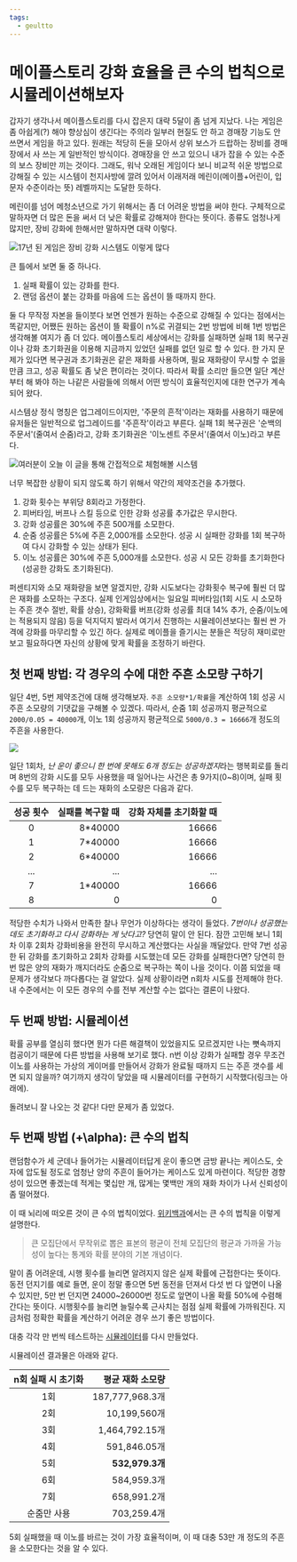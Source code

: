 ```yaml
---
tags:
  - geultto
---
```


# 메이플스토리 강화 효율을 큰 수의 법칙으로 시뮬레이션해보자

갑자기 생각나서 메이플스토리를 다시 잡은지 대략 5달이 좀 넘게 지났다. 나는 게임은 좀 아쉽게(?) 해야 향상심이 생긴다는 주의라 일부러 현질도 안 하고 경매장 기능도 안 쓰면서 게임을 하고 있다. 원래는 적당히 돈을 모아서 상위 보스가 드랍하는 장비를 경매장에서 사 쓰는 게 일반적인 방식이다. 경매장을 안 쓰고 있으니 내가 잡을 수 있는 수준의 보스 장비만 끼는 것이다. 그래도, 워낙 오래된 게임이다 보니 비교적 쉬운 방법으로 강해질 수 있는 시스템이 천지사방에 깔려 있어서 이래저래 메린이(메이플+어린이, 입문자 수준이라는 뜻) 레벨까지는 도달한 듯하다.

메린이를 넘어 메청소년으로 가기 위해서는 좀 더 어려운 방법을 써야 한다. 구체적으로 말하자면 더 많은 돈을 써서 더 낮은 확률로 강해져야 한다는 뜻이다. 종류도 엄청나게 많지만, 장비 강화에 한해서만 말하자면 대략 이렇다.

![17년 된 게임은 장비 강화 시스템도 이렇게 많다](./assets/strengthening-methods.png)

큰 틀에서 보면 둘 중 하나다.

1. 실패 확률이 있는 강화를 한다.
2. 랜덤 옵션이 붙는 강화를 마음에 드는 옵션이 뜰 때까지 한다.

둘 다 무작정 자본을 들이붓다 보면 언젠가 원하는 수준으로 강해질 수 있다는 점에서는 똑같지만, 어쨌든 원하는 옵션이 뜰 확률이 n%로 귀결되는 2번 방법에 비해 1번 방법은 생각해볼 여지가 좀 더 있다. 메이플스토리 세상에서는 강화를 실패하면 실패 1회 복구권이나 강화 초기화권을 이용해 지금까지 있었던 실패를 없던 일로 할 수 있다. 한 가지 문제가 있다면 복구권과 초기화권은 같은 재화를 사용하며, 필요 재화량이 무시할 수 없을 만큼 크고, 성공 확률도 좀 낮은 편이라는 것이다. 따라서 확률 소리만 들으면 일단 계산부터 해 봐야 하는 나같은 사람들에 의해서 어떤 방식이 효율적인지에 대한 연구가 계속되어 왔다.

시스템상 정식 명칭은 업그레이드이지만, '주문의 흔적'이라는 재화를 사용하기 때문에 유저들은 일반적으로 업그레이드를 '주흔작'이라고 부른다. 실패 1회 복구권은 '순백의 주문서'(줄여서 순줌)라고, 강화 초기화권은 '이노센트 주문서'(줄여서 이노)라고 부른다.

![여러분이 오늘 이 글을 통해 간접적으로 체험해볼 시스템](./assets/upgrade.png)

너무 복잡한 상황이 되지 않도록 하기 위해서 약간의 제약조건을 추가했다.

1. 강화 횟수는 부위당 8회라고 가정한다.
2. 피버타임, 버프나 스킬 등으로 인한 강화 성공률 추가값은 무시한다.
3. 강화 성공률은 30%에 주흔 500개를 소모한다.
4. 순줌 성공률은 5%에 주흔 2,000개를 소모한다. 성공 시 실패한 강화를 1회 복구하여 다시 강화할 수 있는 상태가 된다.
5. 이노 성공률은 30%에 주흔 5,000개를 소모한다. 성공 시 모든 강화를 초기화한다(성공한 강화도 초기화된다).

퍼센티지와 소모 재화량을 보면 알겠지만, 강화 시도보다는 강화횟수 복구에 훨씬 더 많은 재화를 소모하는 구조다. 실제 인게임상에서는 일요일 피버타임(1회 시도 시 소모하는 주흔 갯수 절반, 확률 상승), 강화확률 버프(강화 성공률 최대 14% 추가, 순줌/이노에는 적용되지 않음) 등을 덕지덕지 발라서 여기서 진행하는 시뮬레이션보다는 훨씬 싼 가격에 강화를 마무리할 수 있긴 하다. 실제로 메이플을 즐기시는 분들은 적당히 재미로만 보고 필요하다면 자신의 상황에 맞게 확률을 조정하기 바란다.

## 첫 번째 방법: 각 경우의 수에 대한 주흔 소모량 구하기

일단 4번, 5번 제약조건에 대해 생각해보자. `주흔 소모량*1/확률`을 계산하여 1회 성공 시 주흔 소모량의 기댓값을 구해볼 수 있겠다. 따라서, 순줌 1회 성공까지 평균적으로 `2000/0.05 = 40000`개, 이노 1회 성공까지 평균적으로 `5000/0.3 = 16666`개 정도의 주흔을 사용한다.

![](./assets/happy-circuit.jpg)

일단 1회차, *난 운이 좋으니 한 번에 못해도 6개 정도는 성공하겠지*라는 행복회로를 돌리며 8번의 강화 시도를 모두 사용했을 때 일어나는 사건은 총 9가지(0~8)이며, 실패 횟수를 모두 복구하는 데 드는 재화의 소모량은 다음과 같다.

|성공 횟수|실패를 복구할 때|강화 자체를 초기화할 때|
|:---:|---:|---:|
|0|8*40000|16666|
|1|7*40000|16666|
|2|6*40000|16666|
|...|...|...|
|7|1*40000|16666|
|8|0|0|

적당한 수치가 나와서 만족한 찰나 무언가 이상하다는 생각이 들었다. *7번이나 성공했는데도 초기화하고 다시 강화하는 게 낫다고?* 당연히 말이 안 된다. 잠깐 고민해 보니 1회차 이후 2회차 강화비용을 완전히 무시하고 계산했다는 사실을 깨달았다. 만약 7번 성공한 뒤 강화를 초기화하고 2회차 강화를 시도했는데 모든 강화를 실패한다면? 당연히 한 번 많은 양의 재화가 깨지더라도 순줌으로 복구하는 쪽이 나을 것이다. 이쯤 되었을 때 문제가 생각보다 까다롭다는 걸 알았다. 실제 상황이라면 n회차 시도를 전제해야 한다. 내 수준에서는 이 모든 경우의 수를 전부 계산할 수는 없다는 결론이 나왔다.

## 두 번째 방법: 시뮬레이션

확률 공부를 열심히 했다면 뭔가 다른 해결책이 있었을지도 모르겠지만 나는 뼛속까지 컴공이기 때문에 다른 방법을 사용해 보기로 했다. n번 이상 강화가 실패할 경우 무조건 이노를 사용하는 가상의 게이머를 만들어서 강화가 완료될 때까지 드는 주흔 갯수를 세면 되지 않을까? 여기까지 생각이 닿았을 때 시뮬레이터를 구현하기 시작했다(링크는 아래에).

돌려보니 잘 나오는 것 같다! 다만 문제가 좀 있었다.

## 두 번째 방법 \(+\alpha\): 큰 수의 법칙

랜덤함수가 세 군데나 들어가는 시뮬레이터답게 운이 좋으면 금방 끝나는 케이스도, 숫자에 압도될 정도로 엄청난 양의 주흔이 들어가는 케이스도 있게 마련이다. 적당한 경향성이 있으면 좋겠는데 적게는 몇십만 개, 많게는 몇백만 개의 재화 차이가 나서 신뢰성이 좀 떨어졌다.

이 때 뇌리에 떠오른 것이 큰 수의 법칙이었다. [위키백과](https://ko.wikipedia.org/wiki/큰_수의_법칙)에서는 큰 수의 법칙을 이렇게 설명한다.

> 큰 모집단에서 무작위로 뽑은 표본의 평균이 전체 모집단의 평균과 가까울 가능성이 높다는 통계와 확률 분야의 기본 개념이다.

말이 좀 어려운데, 시행 횟수를 늘리면 알려지지 않은 실제 확률에 근접한다는 뜻이다. 동전 던지기를 예로 들면, 운이 정말 좋으면 5번 동전을 던져서 다섯 번 다 앞면이 나올 수 있지만, 5만 번 던지면 24000~26000번 정도로 앞면이 나올 확률 50%에 수렴해 간다는 뜻이다. 시행횟수를 늘리면 늘릴수록 근사치는 점점 실제 확률에 가까워진다. 지금처럼 정확한 확률을 계산하기 어려운 경우 쓰기 좋은 방법이다.

대충 각각 만 번씩 테스트하는 [시뮬레이터](https://gist.github.com/znagadeon/b7cf2dc6e394e839e6cb87cc728ae2ad)를 다시 만들었다.

시뮬레이션 결과물은 아래와 같다.

|n회 실패 시 초기화|평균 재화 소모량|
|:---:|---:|
|1회|187,777,968.3개|
|2회|10,199,560개|
|3회|1,464,792.15개|
|4회|591,846.05개|
|5회|**532,979.3개**|
|6회|584,959.3개|
|7회|658,991.2개|
|순줌만 사용|703,259.4개|

5회 실패했을 때 이노를 바르는 것이 가장 효율적이며, 이 때 대충 53만 개 정도의 주흔을 소모한다는 것을 알 수 있다.

